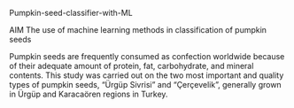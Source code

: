  Pumpkin-seed-classifier-with-ML
 
 AIM
 The use of machine learning methods in classification of pumpkin seeds

 Pumpkin seeds are frequently consumed as confection worldwide because of their adequate amount of protein,
 fat, carbohydrate, and mineral contents. This study was carried out on the two most important and quality 
 types of pumpkin seeds, “Ürgüp Sivrisi” and “Çerçevelik”, generally grown in Ürgüp and Karacaören regions in Turkey.
